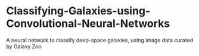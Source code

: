 # Classifying-Galaxies-using-Convolutional-Neural-Networks
A neural network to classify deep-space galaxies, using image data curated by Galaxy Zoo
